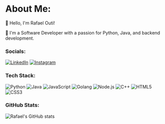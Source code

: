 # About Me:
👋 Hello, I'm Rafael Outi!

🌟 I'm a Software Developer with a passion for Python, Java, and backend development.

### Socials:
[![LinkedIn](https://img.shields.io/badge/LinkedIn-blue)](https://www.linkedin.com/in/seu-linkedin) 
[![Instagram](https://img.shields.io/badge/Instagram-pink)](https://www.instagram.com/seu-instagram)

### Tech Stack:
![Python](https://img.shields.io/badge/-Python-3776AB?style=for-the-badge&logo=python&logoColor=white)
![Java](https://img.shields.io/badge/-Java-007396?style=for-the-badge&logo=java&logoColor=white)
![JavaScript](https://img.shields.io/badge/-JavaScript-F7DF1E?style=for-the-badge&logo=javascript&logoColor=black)
![Golang](https://img.shields.io/badge/-Go-00ADD8?style=for-the-badge&logo=go&logoColor=white)
![Node.js](https://img.shields.io/badge/-Node.js-339933?style=for-the-badge&logo=node.js&logoColor=white)
![C++](https://img.shields.io/badge/-C++-00599C?style=for-the-badge&logo=cplusplus&logoColor=white)
![HTML5](https://img.shields.io/badge/-HTML5-E34F26?style=for-the-badge&logo=html5&logoColor=white)
![CSS3](https://img.shields.io/badge/-CSS3-1572B6?style=for-the-badge&logo=css3&logoColor=white)

### GitHub Stats:
![Rafael's GitHub stats](https://github-readme-stats.vercel.app/api?username=rafaelouti&show_icons=true&theme=radical)
